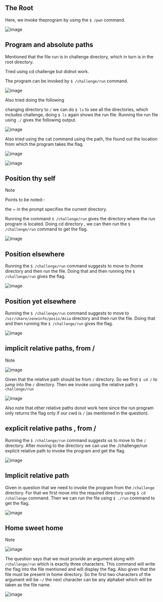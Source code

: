 ## The Root



Here, we invoke theprogram by using the `$ /pwn` command.




![image](https://github.com/user-attachments/assets/8122455a-db01-480d-a49c-49f886ca55c8)




## Program and absolute paths


Mentioned that the file run is in challenge directory, which in turn is in the root directory.

Tried using cd challenge but didnot work.

The program can be invoked by `$ /challenge/run` command.






![image](https://github.com/user-attachments/assets/feb51648-8c92-4d23-8344-9640d3146f20)



 Also tried doing the following 
 
changing directory to `/` we can do `$ ls` to see all the directories, which includes challenge, doing `$ ls` again shows the run file. Running the run file using `./` gives the following output.

![image](https://github.com/user-attachments/assets/b508167b-4f69-484f-94e4-bbd5b5002f85)



Also tried using the cat command using the path, the found out the location from which the program takes the flag.


![image](https://github.com/user-attachments/assets/646db318-ddca-4038-b271-1d482cfcef3a)


![image](https://github.com/user-attachments/assets/df6ffbca-133a-45ef-978f-3c2da6edf146)




## Position thy self


> [!NOTE]
> Points to be noted:-
> 
>the ~ in the prompt specifies the current directory.


Running the command `$ /challenge/run` gives the directory where the run program is located. Doing cd directory , we can then run the `$ /challenge/run` command to get the flag.




![image](https://github.com/user-attachments/assets/323bd079-80f6-4191-9eea-b8b30111583d)




## Position elsewhere

Running the `$ /challenge/run` command suggests to move to /home directory and then run the file. Doing that and then running the `$ /challenge/run` gives the flag. 





![image](https://github.com/user-attachments/assets/f2a35ecd-4be7-4119-8988-c2600dc7de28)




## Position yet elsewhere

Running the `$ /challenge/run` command suggests to move to `/usr/share/zoneinfo/posix/Asia` directory and then run the file. Doing that and then running the `$ /challenge/run` gives the flag. 

![image](https://github.com/user-attachments/assets/90d46211-81d5-4b51-8b22-091783604c31)


## implicit relative paths, from /


> [!NOTE]
> ![image](https://github.com/user-attachments/assets/2f70e3aa-aad9-45b5-888e-96602f9ea8e3)



Given that the relative path should be from `/` directory. So we first `$ cd /` to jump into the `/` directory. Then we invoke using the relative path `$ challenge/run`

![image](https://github.com/user-attachments/assets/08737311-2c87-449f-8986-e7e71e5eb757)


Also note that other relative paths donot work here since the run program only returns the flag only if our cwd is `/` (as mentioned in the question).






## explicit relative paths , from /


Running the `$ /challenge/run` command suggests us to move to the `/` directory. After moving to the directory we can use the ./challenge/run explicit relative path to invoke the program and get the flag.



![image](https://github.com/user-attachments/assets/c980ee57-e39e-4f1c-9a81-25205819bcdd)



## Implicit relative path


Given in question that we need to invoke the program from the `/challenge ` directory. For that we first move into the required directory using `$ cd /challenge` command.
Then we can run the file using  `$ ./run` command to get the flag.



![image](https://github.com/user-attachments/assets/d3d23149-bf38-467f-9327-59cd03a71ce7)


## Home sweet home


> [!NOTE]
> ![image](https://github.com/user-attachments/assets/129cb8c8-0eec-4293-a2c1-7721ec7fcecc)



The question says that we must provide an argument along with `/challenge/run` which is exactly three characters. This command will write the flag into the file mentioned and will display the flag.
Also given that the file must be present in home directory. So the first two characters of the argument will be `~/` the next character can be any alphabet which will be taken as the file name.




![image](https://github.com/user-attachments/assets/39a912ba-3a6f-46ea-a8b5-91392ff4cbc8)
